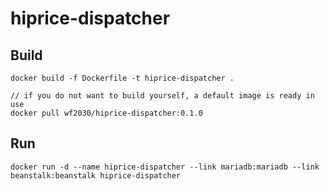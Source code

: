 # hiprice-dispatcher

## Build
```
docker build -f Dockerfile -t hiprice-dispatcher .

// if you do not want to build yourself, a default image is ready in use
docker pull wf2030/hiprice-dispatcher:0.1.0
```

## Run
`docker run -d --name hiprice-dispatcher --link mariadb:mariadb --link beanstalk:beanstalk hiprice-dispatcher`
